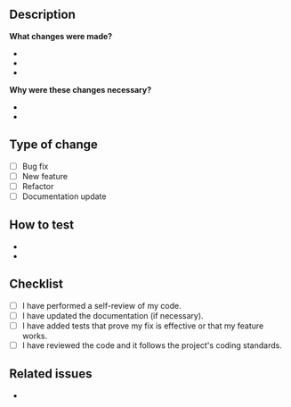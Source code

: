 ## Description

**What changes were made?**

-
-
-

**Why were these changes necessary?**

-
-

## Type of change

- [ ] Bug fix
- [ ] New feature
- [ ] Refactor
- [ ] Documentation update

## How to test

-
-

## Checklist

- [ ] I have performed a self-review of my code.
- [ ] I have updated the documentation (if necessary).
- [ ] I have added tests that prove my fix is effective or that my feature works.
- [ ] I have reviewed the code and it follows the project's coding standards.

## Related issues

-
